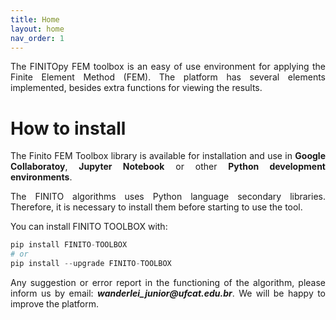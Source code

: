 ```yaml
---
title: Home
layout: home
nav_order: 1
---
```

<p align="justify">The FINITOpy FEM toolbox is an easy of use environment for applying the Finite Element Method (FEM). The platform has several elements implemented, besides extra functions for viewing the results.</p>

<h1>How to install</h1>

<p align="justify">The Finito FEM Toolbox library is available for installation and use in <b>Google Collaboratoy</b>, <b>Jupyter Notebook</b> or other <b>Python development environments</b>.</p>

<p align="justify">The FINITO algorithms uses Python language secondary libraries. Therefore, it is necessary to install them before starting to use the tool.</p>

You can install FINITO TOOLBOX with:
```python
pip install FINITO-TOOLBOX
# or 
pip install --upgrade FINITO-TOOLBOX
```
<p align="justify">Any suggestion or error report in the functioning of the algorithm, please inform us by email: <b><i>wanderlei_junior@ufcat.edu.br</i></b>. We will be happy to improve the platform.</p>
